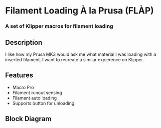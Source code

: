 
# Filament Loading À la Prusa (FLÀP) 

### A set of Klipper macros for filament loading

## Description
I like how my Prusa MK3 would ask me what material I was loading with a inserted filament. I want to recreate a similar expierence on Klipper. 

## Features
- Macro Pro
- Filament runout sensing
- Filament auto loading
- Supports button for unloading

## Block Diagram
